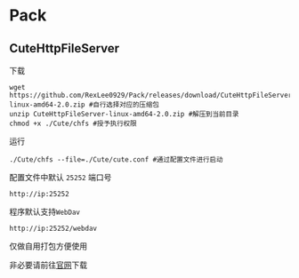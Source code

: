 # Pack

## CuteHttpFileServer

下载
```
wget https://github.com/RexLee0929/Pack/releases/download/CuteHttpFileServer/CuteHttpFileServer-linux-amd64-2.0.zip #自行选择对应的压缩包
unzip CuteHttpFileServer-linux-amd64-2.0.zip #解压到当前目录
chmod +x ./Cute/chfs #授予执行权限
```

运行
```
./Cute/chfs --file=./Cute/cute.conf #通过配置文件进行启动
```

配置文件中默认 `25252` 端口号

```
http://ip:25252 
```

程序默认支持`WebDav` 

```
http://ip:25252/webdav
```

仅做自用打包方便使用

非必要请前往[官网](http://iscute.cn/chfs)下载
